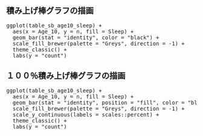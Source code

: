 ## 積み上げ棒グラフの描画

<pre class="file" data-target="clipboard">
ggplot(table_sb_age10_sleep) +
  aes(x = Age_10, y = n, fill = Sleep) +
  geom_bar(stat = "identity", color = "black") +
  scale_fill_brewer(palette = "Greys", direction = -1) +
  theme_classic() +
  labs(y = "count")
</pre>

## １００％積み上げ棒グラフの描画

<pre class="file" data-target="clipboard">
ggplot(table_sb_age10_sleep) +
  aes(x = Age_10, y = n, fill = Sleep) +
  geom_bar(stat = "identity", position = "fill", color = "black") +
  scale_fill_brewer(palette = "Greys", direction = -1) +
  scale_y_continuous(labels = scales::percent) +
  theme_classic() +
  labs(y = "count")
</pre>
